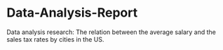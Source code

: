 # Data-Analysis-Report
Data analysis research: The relation between the average salary and the sales tax rates by cities in the US.
